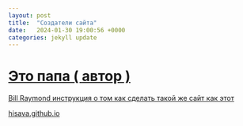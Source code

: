 ```yaml
---
layout: post
title:  "Создатели сайта"
date:   2024-01-30 19:00:56 +0000
categories: jekyll update
---
```

# [Это папа ( автор )](https://billraymond.github.io/github-pages-with-docker/)

[Bill Raymond инструкция о том как сделать такой же сайт как этот](https://gist.github.com/BillRaymond/db761d6b53dc4a237b095819d33c7332)

[hisava.github.io](https://hisava.github.io/)


